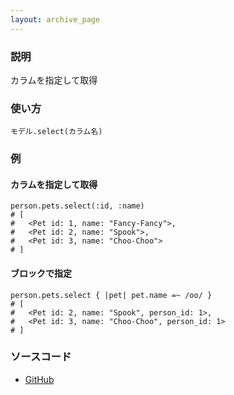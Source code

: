 ```yaml
---
layout: archive_page
---
```

### 説明
カラムを指定して取得

### 使い方
    モデル.select(カラム名)

### 例
#### カラムを指定して取得
    person.pets.select(:id, :name)
    # [
    #   <Pet id: 1, name: "Fancy-Fancy">,
    #   <Pet id: 2, name: "Spook">,
    #   <Pet id: 3, name: "Choo-Choo">
    # ]

#### ブロックで指定
    person.pets.select { |pet| pet.name =~ /oo/ }
    # [
    #   <Pet id: 2, name: "Spook", person_id: 1>,
    #   <Pet id: 3, name: "Choo-Choo", person_id: 1>
    # ]


### ソースコード
* [GitHub](https://github.com/rails/rails/blob/ac30e389ecfa0e26e3d44c1eda8488ddf63b3ecc/activerecord/lib/active_record/associations/collection_proxy.rb#L112)